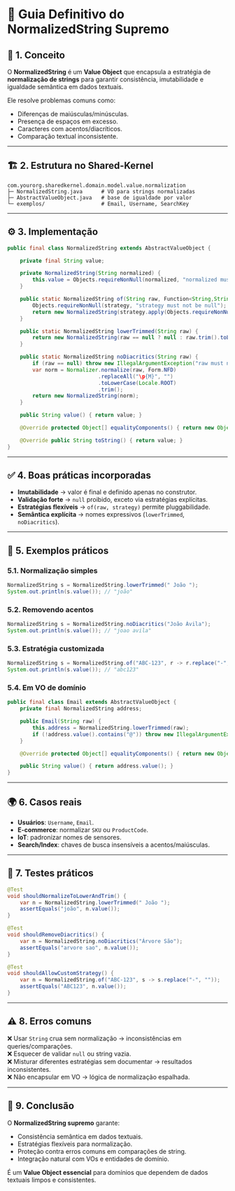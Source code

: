 # 📘 Guia Definitivo do **NormalizedString Supremo**

## 🔑 1. Conceito

O **NormalizedString** é um **Value Object** que encapsula a estratégia de **normalização de strings** para garantir consistência, imutabilidade e igualdade semântica em dados textuais.  

Ele resolve problemas comuns como:
- Diferenças de maiúsculas/minúsculas.  
- Presença de espaços em excesso.  
- Caracteres com acentos/diacríticos.  
- Comparação textual inconsistente.  

---

## 🏗️ 2. Estrutura no Shared-Kernel

```
com.yourorg.sharedkernel.domain.model.value.normalization
├─ NormalizedString.java      # VO para strings normalizadas
├─ AbstractValueObject.java   # base de igualdade por valor
└─ exemplos/                  # Email, Username, SearchKey
```

---

## ⚙️ 3. Implementação

```java
public final class NormalizedString extends AbstractValueObject {

    private final String value;

    private NormalizedString(String normalized) {
        this.value = Objects.requireNonNull(normalized, "normalized must not be null");
    }

    public static NormalizedString of(String raw, Function<String,String> strategy) {
        Objects.requireNonNull(strategy, "strategy must not be null");
        return new NormalizedString(strategy.apply(Objects.requireNonNull(raw, "raw must not be null")));
    }

    public static NormalizedString lowerTrimmed(String raw) {
        return new NormalizedString(raw == null ? null : raw.trim().toLowerCase(Locale.ROOT));
    }

    public static NormalizedString noDiacritics(String raw) {
        if (raw == null) throw new IllegalArgumentException("raw must not be null");
        var norm = Normalizer.normalize(raw, Form.NFD)
                             .replaceAll("\p{M}", "")
                             .toLowerCase(Locale.ROOT)
                             .trim();
        return new NormalizedString(norm);
    }

    public String value() { return value; }

    @Override protected Object[] equalityComponents() { return new Object[]{ value }; }

    @Override public String toString() { return value; }
}
```

---

## ✅ 4. Boas práticas incorporadas

- **Imutabilidade** → valor é final e definido apenas no construtor.  
- **Validação forte** → `null` proibido, exceto via estratégias explícitas.  
- **Estratégias flexíveis** → `of(raw, strategy)` permite pluggabilidade.  
- **Semântica explícita** → nomes expressivos (`lowerTrimmed`, `noDiacritics`).  

---

## 🧩 5. Exemplos práticos

### 5.1. Normalização simples

```java
NormalizedString s = NormalizedString.lowerTrimmed(" João ");
System.out.println(s.value()); // "joão"
```

### 5.2. Removendo acentos

```java
NormalizedString s = NormalizedString.noDiacritics("João Ávila");
System.out.println(s.value()); // "joao avila"
```

### 5.3. Estratégia customizada

```java
NormalizedString s = NormalizedString.of("ABC-123", r -> r.replace("-", "").toLowerCase());
System.out.println(s.value()); // "abc123"
```

### 5.4. Em VO de domínio

```java
public final class Email extends AbstractValueObject {
    private final NormalizedString address;

    public Email(String raw) {
        this.address = NormalizedString.lowerTrimmed(raw);
        if (!address.value().contains("@")) throw new IllegalArgumentException("invalid email");
    }

    @Override protected Object[] equalityComponents() { return new Object[]{ address }; }

    public String value() { return address.value(); }
}
```

---

## 🌍 6. Casos reais

- **Usuários**: `Username`, `Email`.  
- **E-commerce**: normalizar `SKU` ou `ProductCode`.  
- **IoT**: padronizar nomes de sensores.  
- **Search/Index**: chaves de busca insensíveis a acentos/maiúsculas.  

---

## 🧪 7. Testes práticos

```java
@Test
void shouldNormalizeToLowerAndTrim() {
    var n = NormalizedString.lowerTrimmed(" João ");
    assertEquals("joão", n.value());
}

@Test
void shouldRemoveDiacritics() {
    var n = NormalizedString.noDiacritics("Árvore São");
    assertEquals("arvore sao", n.value());
}

@Test
void shouldAllowCustomStrategy() {
    var n = NormalizedString.of("ABC-123", s -> s.replace("-", ""));
    assertEquals("ABC123", n.value());
}
```

---

## ⚠️ 8. Erros comuns

❌ Usar `String` crua sem normalização → inconsistências em queries/comparações.  
❌ Esquecer de validar `null` ou string vazia.  
❌ Misturar diferentes estratégias sem documentar → resultados inconsistentes.  
❌ Não encapsular em VO → lógica de normalização espalhada.  

---

## 📌 9. Conclusão

O **NormalizedString supremo** garante:  
- Consistência semântica em dados textuais.  
- Estratégias flexíveis para normalização.  
- Proteção contra erros comuns em comparações de string.  
- Integração natural com VOs e entidades de domínio.  

É um **Value Object essencial** para domínios que dependem de dados textuais limpos e consistentes.  
